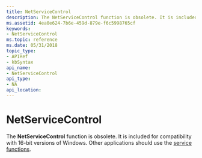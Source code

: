 ```yaml
---
title: NetServiceControl
description: The NetServiceControl function is obsolete. It is included for compatibility with 16-bit versions of Windows. Other applications should use the service functions.
ms.assetid: 4ea0e624-7b6e-459d-879e-f6c5998765cf
keywords:
- NetServiceControl
ms.topic: reference
ms.date: 05/31/2018
topic_type: 
- APIRef
- kbSyntax
api_name: 
- NetServiceControl
api_type: 
- NA
api_location: 
---
```


# NetServiceControl

The **NetServiceControl** function is obsolete. It is included for compatibility with 16-bit versions of Windows. Other applications should use the [service functions](https://docs.microsoft.com/windows/desktop/Services/service-functions).

 

 




